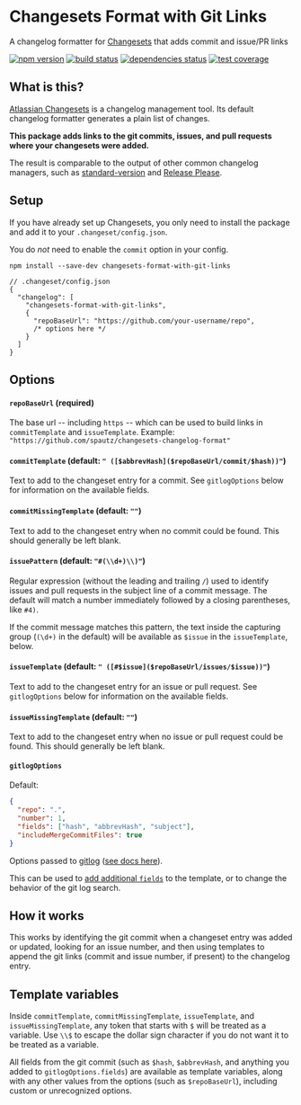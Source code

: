 # Changesets Format with Git Links

A changelog formatter for [Changesets](https://github.com/changesets/changesets) that adds commit and issue/PR links

[![npm version](https://img.shields.io/npm/v/changesets-format-with-git-links.svg)](https://www.npmjs.com/package/changesets-format-with-git-links)
[![build status](https://github.com/spautz/changesets-changelog-format/workflows/CI/badge.svg)](https://github.com/spautz/changesets-changelog-format/actions)
[![dependencies status](https://img.shields.io/librariesio/release/npm/changesets-format-with-git-links.svg)](https://libraries.io/github/spautz/changesets-format-with-git-links)
[![test coverage](https://img.shields.io/coveralls/github/spautz/changesets-changelog-format/main.svg)](https://coveralls.io/github/spautz/changesets-changelog-format?branch=main)

## What is this?

[Atlassian Changesets](https://github.com/changesets/changesets) is a changelog management tool. Its default changelog formatter
generates a plain list of changes.

**This package adds links to the git commits, issues, and pull requests where your changesets were added.**

The result is comparable to the output of other common changelog managers, such as [standard-version](https://github.com/conventional-changelog/standard-version/blob/master/CHANGELOG.md)
and [Release Please](https://github.com/googleapis/release-please/blob/main/CHANGELOG.md).

## Setup

If you have already set up Changesets, you only need to install the package and add it to your `.changeset/config.json`.

You do _not_ need to enable the `commit` option in your config.

```shell
npm install --save-dev changesets-format-with-git-links
```

```
// .changeset/config.json
{
  "changelog": [
    "changesets-format-with-git-links",
    {
      "repoBaseUrl": "https://github.com/your-username/repo",
      /* options here */
    }
  ]
}
```

## Options

#### `repoBaseUrl` (required)

The base url -- including `https` -- which can be used to build links in `commitTemplate` and `issueTemplate`. Example: `"https://github.com/spautz/changesets-changelog-format"`

#### `commitTemplate` (default: `" ([$abbrevHash]($repoBaseUrl/commit/$hash))"`)

Text to add to the changeset entry for a commit. See `gitlogOptions` below for information on the available fields.

#### `commitMissingTemplate` (default: `""`)

Text to add to the changeset entry when no commit could be found. This should generally be left blank.

#### `issuePattern` (default: `"#(\\d+)\\)"`)

Regular expression (without the leading and trailing `/`) used to identify issues and pull requests in the subject line of a commit message.
The default will match a number immediately followed by a closing parentheses, like `#4)`.

If the commit message matches this pattern, the text inside the capturing group (`(\d+)` in the default) will be available as `$issue` in the `issueTemplate`, below.

#### `issueTemplate` (default: `" ([#$issue]($repoBaseUrl/issues/$issue))"`)

Text to add to the changeset entry for an issue or pull request. See `gitlogOptions` below for information on the available fields.

#### `issueMissingTemplate` (default: `""`)

Text to add to the changeset entry when no issue or pull request could be found. This should generally be left blank.

#### `gitlogOptions`

Default:

```json
{
  "repo": ".",
  "number": 1,
  "fields": ["hash", "abbrevHash", "subject"],
  "includeMergeCommitFiles": true
}
```

Options passed to [gitlog](https://github.com/domharrington/node-gitlog) ([see docs here](https://github.com/domharrington/node-gitlog#options)).

This can be used to [add additional `fields`](https://github.com/domharrington/node-gitlog#user-content-optional-fields) to the template, or to change the
behavior of the git log search.

## How it works

This works by identifying the git commit when a changeset entry was added or updated, looking for an issue number,
and then using templates to append the git links (commit and issue number, if present) to the changelog entry.

## Template variables

Inside `commitTemplate`, `commitMissingTemplate`, `issueTemplate`, and `issueMissingTemplate`, any token that starts with `$` will be treated
as a variable. Use `\\$` to escape the dollar sign character if you do not want it to be treated as a variable.

All fields from the git commit (such as `$hash`, `$abbrevHash`, and anything you added to `gitlogOptions.fields`) are available
as template variables, along with any other values from the options (such as `$repoBaseUrl`), including custom or unrecognized options.
